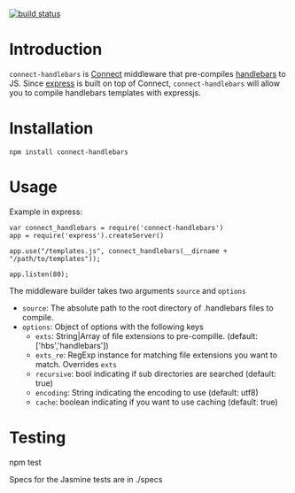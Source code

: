 [![build status](https://secure.travis-ci.org/interlock/connect-handlebars.png)](http://travis-ci.org/interlock/connect-handlebars)
# Introduction

`connect-handlebars` is [Connect](http://www.senchalabs.org/connect/)
middleware that pre-compiles [handlebars](http://handlebarsjs.com/) to JS.
 Since [express](http://expressjs.com) is built on top of Connect,
`connect-handlebars` will allow you to compile handlebars templates with expressjs.

# Installation

    npm install connect-handlebars

# Usage

Example in express:

    var connect_handlebars = require('connect-handlebars')
    app = require('express').createServer()

    app.use("/templates.js", connect_handlebars(__dirname + "/path/to/templates"));

    app.listen(80);

The middleware builder takes two arguments `source` and `options`

* `source`: The absolute path to the root directory of .handlebars files to compile.
* `options`: Object of options with the following keys
  * `exts`: String|Array of file extensions to pre-compille. (default: ['hbs','handlebars'])
  * `exts_re`: RegExp instance for matching file extensions you want to match. Overrides `exts`
  * `recursive`: bool indicating if sub directories are searched (default: true)
  * `encoding`: String indicating the encoding to use (default: utf8)
  * `cache`: boolean indicating if you want to use caching (default: true)

# Testing

  npm test

Specs for the Jasmine tests are in ./specs
